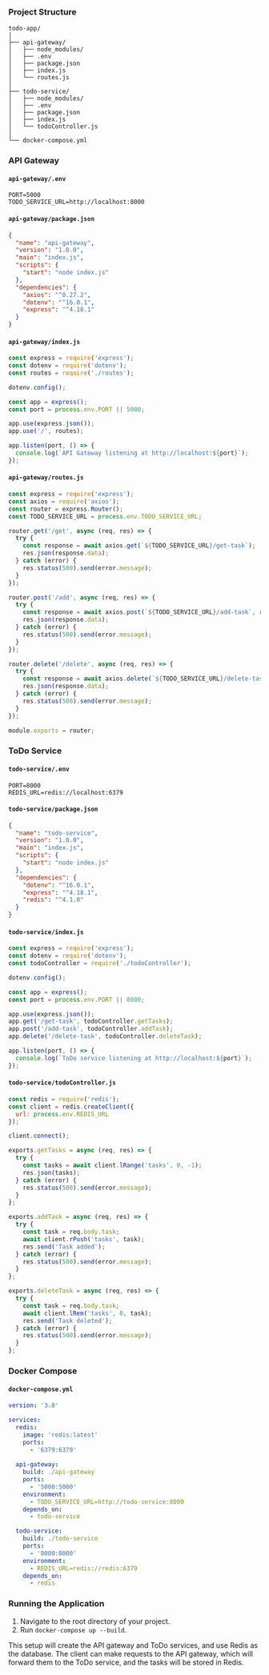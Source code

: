 ### Project Structure

```
todo-app/
│
├── api-gateway/
│   ├── node_modules/
│   ├── .env
│   ├── package.json
│   ├── index.js
│   └── routes.js
│
├── todo-service/
│   ├── node_modules/
│   ├── .env
│   ├── package.json
│   ├── index.js
│   └── todoController.js
│
└── docker-compose.yml
```

### API Gateway

#### `api-gateway/.env`

```plaintext
PORT=5000
TODO_SERVICE_URL=http://localhost:8000
```

#### `api-gateway/package.json`

```json
{
  "name": "api-gateway",
  "version": "1.0.0",
  "main": "index.js",
  "scripts": {
    "start": "node index.js"
  },
  "dependencies": {
    "axios": "^0.27.2",
    "dotenv": "^16.0.1",
    "express": "^4.18.1"
  }
}
```

#### `api-gateway/index.js`

```javascript
const express = require('express');
const dotenv = require('dotenv');
const routes = require('./routes');

dotenv.config();

const app = express();
const port = process.env.PORT || 5000;

app.use(express.json());
app.use('/', routes);

app.listen(port, () => {
  console.log(`API Gateway listening at http://localhost:${port}`);
});
```

#### `api-gateway/routes.js`

```javascript
const express = require('express');
const axios = require('axios');
const router = express.Router();
const TODO_SERVICE_URL = process.env.TODO_SERVICE_URL;

router.get('/get', async (req, res) => {
  try {
    const response = await axios.get(`${TODO_SERVICE_URL}/get-task`);
    res.json(response.data);
  } catch (error) {
    res.status(500).send(error.message);
  }
});

router.post('/add', async (req, res) => {
  try {
    const response = await axios.post(`${TODO_SERVICE_URL}/add-task`, req.body);
    res.json(response.data);
  } catch (error) {
    res.status(500).send(error.message);
  }
});

router.delete('/delete', async (req, res) => {
  try {
    const response = await axios.delete(`${TODO_SERVICE_URL}/delete-task`, { data: req.body });
    res.json(response.data);
  } catch (error) {
    res.status(500).send(error.message);
  }
});

module.exports = router;
```

### ToDo Service

#### `todo-service/.env`

```plaintext
PORT=8000
REDIS_URL=redis://localhost:6379
```

#### `todo-service/package.json`

```json
{
  "name": "todo-service",
  "version": "1.0.0",
  "main": "index.js",
  "scripts": {
    "start": "node index.js"
  },
  "dependencies": {
    "dotenv": "^16.0.1",
    "express": "^4.18.1",
    "redis": "^4.1.0"
  }
}
```

#### `todo-service/index.js`

```javascript
const express = require('express');
const dotenv = require('dotenv');
const todoController = require('./todoController');

dotenv.config();

const app = express();
const port = process.env.PORT || 8000;

app.use(express.json());
app.get('/get-task', todoController.getTasks);
app.post('/add-task', todoController.addTask);
app.delete('/delete-task', todoController.deleteTask);

app.listen(port, () => {
  console.log(`ToDo service listening at http://localhost:${port}`);
});
```

#### `todo-service/todoController.js`

```javascript
const redis = require('redis');
const client = redis.createClient({
  url: process.env.REDIS_URL
});

client.connect();

exports.getTasks = async (req, res) => {
  try {
    const tasks = await client.lRange('tasks', 0, -1);
    res.json(tasks);
  } catch (error) {
    res.status(500).send(error.message);
  }
};

exports.addTask = async (req, res) => {
  try {
    const task = req.body.task;
    await client.rPush('tasks', task);
    res.send('Task added');
  } catch (error) {
    res.status(500).send(error.message);
  }
};

exports.deleteTask = async (req, res) => {
  try {
    const task = req.body.task;
    await client.lRem('tasks', 0, task);
    res.send('Task deleted');
  } catch (error) {
    res.status(500).send(error.message);
  }
};
```

### Docker Compose

#### `docker-compose.yml`

```yaml
version: '3.8'

services:
  redis:
    image: 'redis:latest'
    ports:
      - '6379:6379'
  
  api-gateway:
    build: ./api-gateway
    ports:
      - '5000:5000'
    environment:
      - TODO_SERVICE_URL=http://todo-service:8000
    depends_on:
      - todo-service

  todo-service:
    build: ./todo-service
    ports:
      - '8000:8000'
    environment:
      - REDIS_URL=redis://redis:6379
    depends_on:
      - redis
```

### Running the Application

1. Navigate to the root directory of your project.
2. Run `docker-compose up --build`.

This setup will create the API gateway and ToDo services, and use Redis as the database. The client can make requests to the API gateway, which will forward them to the ToDo service, and the tasks will be stored in Redis.